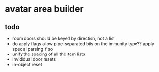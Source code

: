 # avatar area builder

## todo

* room doors should be keyed by direction, not a list
* do apply flags allow pipe-separated bits on the immunity type?? apply special parsing if so
* unify the spacing of all the item lists
* invididual door resets
* in-object reset
